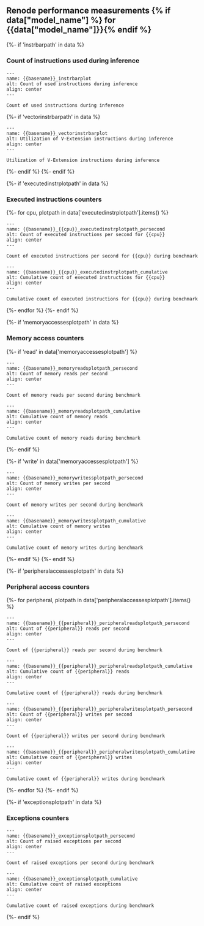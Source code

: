 ## Renode performance measurements {% if data["model_name"] %} for {{data["model_name"]}}{% endif %}

{%- if 'instrbarpath' in data %}
### Count of instructions used during inference

```{figure} {{data["instrbarpath"]}}
---
name: {{basename}}_instrbarplot
alt: Count of used instructions during inference
align: center
---

Count of used instructions during inference
```

{%- if 'vectorinstrbarpath' in data %}
```{figure} {{data["vectorinstrbarpath"]}}
---
name: {{basename}}_vectorinstrbarplot
alt: Utilization of V-Extension instructions during inference
align: center
---

Utilization of V-Extension instructions during inference
```
{%- endif %}
{%- endif %}

{%- if 'executedinstrplotpath' in data %}
### Executed instructions counters

{%- for cpu, plotpath in data['executedinstrplotpath'].items() %}
```{figure} {{plotpath['persec']}}
---
name: {{basename}}_{{cpu}}_executedinstrplotpath_persecond
alt: Count of executed instructions per second for {{cpu}}
align: center
---

Count of executed instructions per second for {{cpu}} during benchmark
```

```{figure} {{plotpath['cumulative']}}
---
name: {{basename}}_{{cpu}}_executedinstrplotpath_cumulative
alt: Cumulative count of executed instructions for {{cpu}}
align: center
---

Cumulative count of executed instructions for {{cpu}} during benchmark
```
{%- endfor %}
{%- endif %}

{%- if 'memoryaccessesplotpath' in data %}
### Memory access counters
{%- if 'read' in data['memoryaccessesplotpath'] %}
```{figure} {{data['memoryaccessesplotpath']['read']['persec']}}
---
name: {{basename}}_memoryreadsplotpath_persecond
alt: Count of memory reads per second
align: center
---

Count of memory reads per second during benchmark
```

```{figure} {{data['memoryaccessesplotpath']['read']['cumulative']}}
---
name: {{basename}}_memoryreadsplotpath_cumulative
alt: Cumulative count of memory reads
align: center
---

Cumulative count of memory reads during benchmark
```
{%- endif %}

{%- if 'write' in data['memoryaccessesplotpath'] %}
```{figure} {{data['memoryaccessesplotpath']['write']['persec']}}
---
name: {{basename}}_memorywritessplotpath_persecond
alt: Count of memory writes per second
align: center
---

Count of memory writes per second during benchmark
```

```{figure} {{data['memoryaccessesplotpath']['write']['cumulative']}}
---
name: {{basename}}_memorywritessplotpath_cumulative
alt: Cumulative count of memory writes
align: center
---

Cumulative count of memory writes during benchmark
```
{%- endif %}
{%- endif %}

{%- if 'peripheralaccessesplotpath' in data %}
### Peripheral access counters

{%- for peripheral, plotpath in data['peripheralaccessesplotpath'].items() %}
```{figure} {{plotpath['read']['persec']}}
---
name: {{basename}}_{{peripheral}}_peripheralreadsplotpath_persecond
alt: Count of {{peripheral}} reads per second
align: center
---

Count of {{peripheral}} reads per second during benchmark
```

```{figure} {{plotpath['read']['cumulative']}}
---
name: {{basename}}_{{peripheral}}_peripheralreadsplotpath_cumulative
alt: Cumulative count of {{peripheral}} reads
align: center
---

Cumulative count of {{peripheral}} reads during benchmark
```

```{figure} {{plotpath['write']['persec']}}
---
name: {{basename}}_{{peripheral}}_peripheralwritesplotpath_persecond
alt: Count of {{peripheral}} writes per second
align: center
---

Count of {{peripheral}} writes per second during benchmark
```

```{figure} {{plotpath['write']['cumulative']}}
---
name: {{basename}}_{{peripheral}}_peripheralwritesplotpath_cumulative
alt: Cumulative count of {{peripheral}} writes
align: center
---

Cumulative count of {{peripheral}} writes during benchmark
```
{%- endfor %}
{%- endif %}

{%- if 'exceptionsplotpath' in data %}
### Exceptions counters

```{figure} {{data['exceptionsplotpath']['persec']}}
---
name: {{basename}}_exceptionsplotpath_persecond
alt: Count of raised exceptions per second
align: center
---

Count of raised exceptions per second during benchmark
```

```{figure} {{data['exceptionsplotpath']['cumulative']}}
---
name: {{basename}}_exceptionsplotpath_cumulative
alt: Cumulative count of raised exceptions
align: center
---

Cumulative count of raised exceptions during benchmark
```
{%- endif %}

